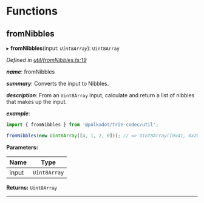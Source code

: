 

# Functions

<a id="fromnibbles"></a>

##  fromNibbles

▸ **fromNibbles**(input: *`Uint8Array`*): `Uint8Array`

*Defined in [util/fromNibbles.ts:19](https://github.com/polkadot-js/common/blob/f6d05e0/packages/trie-codec/src/util/fromNibbles.ts#L19)*

*__name__*: fromNibbles

*__summary__*: Converts the input to Nibbles.

*__description__*: From an `Uint8Array` input, calculate and return a list of nibbles that makes up the input.

*__example__*:   

```javascript
import { fromNibbles } from '@polkadot/trie-codec/util';

fromNibbles(new Uint8Array([4, 1, 2, 0])); // => Uint8Array([0x41, 0x20]
```

**Parameters:**

| Name | Type |
| ------ | ------ |
| input | `Uint8Array` |

**Returns:** `Uint8Array`

___

